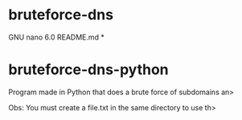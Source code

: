 # bruteforce-dns
GNU nano 6.0                README.md *
# bruteforce-dns-python
Program made in Python that does a brute force of subdomains an>

Obs: You must create a file.txt in the same directory to use th>
